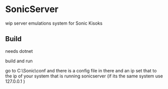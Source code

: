 # SonicServer

wip server emulations system for Sonic Kisoks

## Build

needs dotnet

build and run 

go to C:\Sonic\conf and there is a config file in there and an ip set that to the ip of your system that is running sonicserver (if its the same system use 127.0.0.1 )
